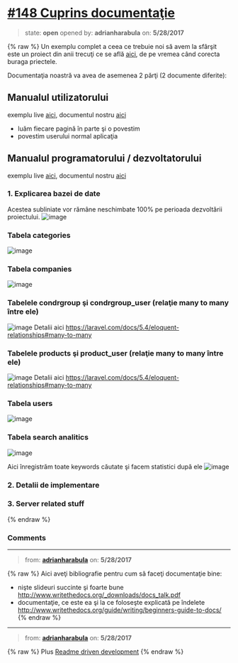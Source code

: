 # [\#148 Cuprins documentaţie](https://github.com/adrianharabula/condr/issues/148)

> state: **open** opened by: **adrianharabula** on: **5/28/2017**

{% raw %}
Un exemplu complet a ceea ce trebuie noi să avem la sfârşit este un proiect din anii trecuţi ce se află [aici](http://students.info.uaic.ro/~dordorut.calcai/), de pe vremea când corecta buraga priectele.

Documentaţia noastră va avea de asemenea 2 părţi (2 documente diferite):
## Manualul utilizatorului
exemplu live [aici](http://students.info.uaic.ro/~dordorut.calcai/BooM_user_manual.pdf), documentul nostru [aici](https://docs.google.com/document/d/1-VdK5yVuo_foDSJQWXrnwwmNm3sMfgaGezPBLMx7D2Q/edit?usp=sharing)
- luăm fiecare pagină în parte şi o povestim
- povestim userului normal aplicaţia

## Manualul programatorului / dezvoltatorului
exemplu live [aici](http://students.info.uaic.ro/~dordorut.calcai/Bookmark_manager.pdf), documentul nostru [aici](https://docs.google.com/document/d/1o9AnTvko5NSNbTVo24E3Fbt7IS2qEWFbfUTndgktVdU/edit)

### 1. Explicarea bazei de date
Acestea subliniate vor rămâne neschimbate 100% pe perioada dezvoltării proiectului.
![image](https://cloud.githubusercontent.com/assets/2271038/26527472/61e73f4e-439d-11e7-9e43-639b9bcafbd6.png)

### Tabela categories
![image](https://cloud.githubusercontent.com/assets/2271038/26527484/87ec63cc-439d-11e7-89bd-4aead50a0ba4.png)

### Tabela companies
![image](https://cloud.githubusercontent.com/assets/2271038/26527493/a8188d60-439d-11e7-8c40-35caabf7a4bb.png)

### Tabelele condrgroup şi condrgroup_user (relaţie many to many între ele)
![image](https://cloud.githubusercontent.com/assets/2271038/26527499/c10a10d2-439d-11e7-9b3d-7dc5ef4edf38.png)
Detalii aici https://laravel.com/docs/5.4/eloquent-relationships#many-to-many

### Tabelele products şi product_user (relaţie many to many între ele)
![image](https://cloud.githubusercontent.com/assets/2271038/26527503/dd110d8a-439d-11e7-8f57-4e653f540ba0.png)
Detalii aici https://laravel.com/docs/5.4/eloquent-relationships#many-to-many

### Tabela users
![image](https://cloud.githubusercontent.com/assets/2271038/26527506/f3065e9c-439d-11e7-9b2f-64c2b6dbdb43.png)
 
### Tabela search analitics
![image](https://cloud.githubusercontent.com/assets/2271038/26527509/0b41c0aa-439e-11e7-8958-b375710514f9.png)

Aici înregistrăm toate keywords căutate şi facem statistici după ele
![image](https://cloud.githubusercontent.com/assets/2271038/26527512/1a1fc8ce-439e-11e7-89c8-578a77b889da.png)

### 2. Detalii de implementare

### 3. Server related stuff
{% endraw %}


### Comments

---
> from: [**adrianharabula**](https://github.com/adrianharabula/condr/issues/148#issuecomment-304503299) on: **5/28/2017**

{% raw %}
Aici aveţi bibliografie pentru cum să faceţi documentaţie bine:
* nişte slideuri succinte şi foarte bune http://www.writethedocs.org/_downloads/docs_talk.pdf
* documentaţie, ce este ea şi la ce foloseşte explicată pe îndelete http://www.writethedocs.org/guide/writing/beginners-guide-to-docs/
{% endraw %}
---
> from: [**adrianharabula**](https://github.com/adrianharabula/condr/issues/148#issuecomment-304504503) on: **5/28/2017**

{% raw %}
Plus [Readme driven development](http://tom.preston-werner.com/2010/08/23/readme-driven-development.html)
{% endraw %}
